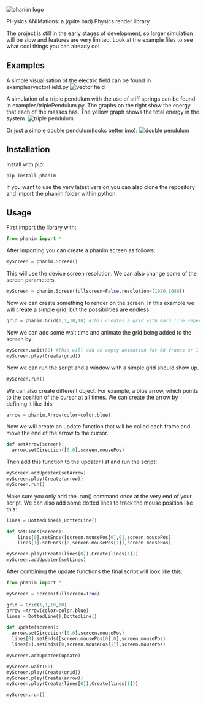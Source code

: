 ![phanim logo](https://github.com/quirijndaboyy/phanim/blob/main/src/phanim/icon.png)

PHysics ANIMations: 
a (quite bad) Physics render library

The project is still in the early stages of development, so larger simulation will be slow and features are very limited. Look at the example files to see what cool things you can already do!

## Examples

A simple visualisation of the electric field can be found in examples/vectorField.py
![vector field](https://github.com/quirijndaboyy/phanim/blob/main/gifs/vectorFIeld.gif)

A simulation of a triple pendulum with the use of stiff springs can be found in examples/triplePendulum.py. The graphs on the right show the energy that each of the masses has. The yellow graph shows the total energy in the system.
![triple pendulum](https://github.com/quirijndaboyy/phanim/blob/main/gifs/pendulum.gif)

Or just a simple double pendulum(looks better imo):
![double pendulum](https://github.com/quirijndaboyy/phanim/blob/main/gifs/double_pendulum.gif)


## Installation
Install with pip:
```
pip install phanim
```
If you want to use the very latest version you can also clone the repository and import the phanim folder within python.

## Usage

First import the library with:
```python
from phanim import *
```

After importing you can create a phanim screen as follows:

```python
myScreen = phanim.Screen()
```
This will use the device screen resolution. We can also change some of the screen parameters.
```python
myScreen = phanim.Screen(fullscreen=False,resolution=(1920,1080))
```

Now we can create something to render on the screen. In this example we will create a simple grid, but the possibilities are endless.

```python
grid = phanim.Grid(1,1,10,10) #This creates a grid with each line seperated by 1, and 10 lines to each side of the origin.
```

Now we can add some wait time and animate the grid being added to the screen by:

```python
myScreen.wait(60) #This will add an empty animation for 60 frames or 1 seconds.
myScreen.play(Create(grid))
```
Now we can run the script and a window with a simple grid should show up.

```python
myScreen.run()
```
We can also create different object. For example, a blue arrow, which points to the position of the cursor at all times.
We can create the arrow by defining it like this:

```python
arrow = phanim.Arrow(color=color.blue)
```
Now we will create an update function that will be called each frame and move the end of the arrow to the cursor.

```python
def setArrow(screen):
  arrow.setDirection([0,0],screen.mousePos)
```

Then add this function to the updater list and run the script:

```python
myScreen.addUpdater(setArrow)
myScreen.play(Create(arrow))
myScreen.run()
```
Make sure you only add the .run() command once at the very end of your script. We can also add some dotted lines to track the mouse position like this:

```python
lines = DottedLine(),DottedLine()

def setLines(screen):
    lines[0].setEnds([screen.mousePos[0],0],screen.mousePos)
    lines[1].setEnds([0,screen.mousePos[1]],screen.mousePos)

myScreen.play(Create(lines[0]),Create(lines[1]))
myScreen.addUpdater(setLines)
```

After combining the update functions the final script will look like this:

```python
from phanim import *

myScreen = Screen(fullscreen=True)

grid = Grid(1,1,10,10)
arrow =Arrow(color=color.blue)
lines = DottedLine(),DottedLine()

def update(screen):
  arrow.setDirection([0,0],screen.mousePos)
  lines[0].setEnds([screen.mousePos[0],0],screen.mousePos)
  lines[1].setEnds([0,screen.mousePos[1]],screen.mousePos)

myScreen.addUpdater(update)

myScreen.wait(60)
myScreen.play(Create(grid))
myScreen.play(Create(arrow))
myScreen.play(Create(lines[0]),Create(lines[1]))

myScreen.run()
```








